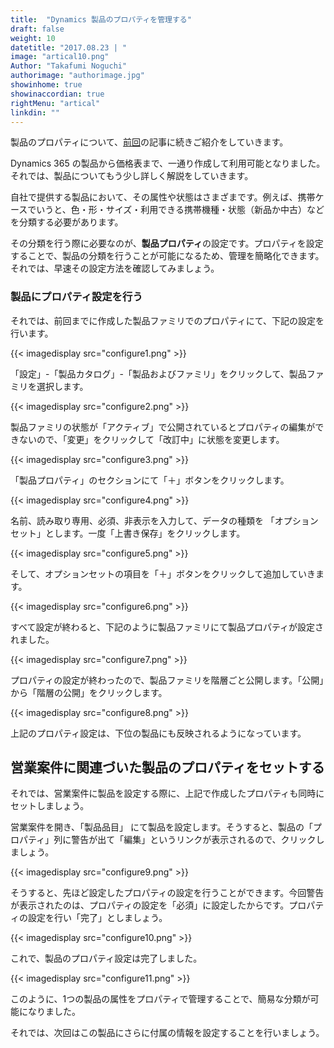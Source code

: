 ```yaml
---
title:  "Dynamics 製品のプロパティを管理する"
draft: false
weight: 10
datetitle: "2017.08.23 | "
image: "artical10.png"
Author: "Takafumi Noguchi"
authorimage: "authorimage.jpg"
showinhome: true
showinaccordian: true
rightMenu: "artical"
linkdin: ""
---
```

<!-- Intro  -->
製品のプロパティについて、[前回](#)の記事に続きご紹介をしていきます。

Dynamics 365 の製品から価格表まで、一通り作成して利用可能となりました。それでは、製品についてもう少し詳しく解説をしていきます。

自社で提供する製品において、その属性や状態はさまざまです。例えば、携帯ケースでいうと、色・形・サイズ・利用できる携帯機種・状態（新品か中古）などを分類する必要があります。

その分類を行う際に必要なのが、**製品プロパティ**の設定です。プロパティを設定することで、製品の分類を行うことが可能になるため、管理を簡略化できます。それでは、早速その設定方法を確認してみましょう。

### 製品にプロパティ設定を行う
それでは、前回までに作成した製品ファミリでのプロパティにて、下記の設定を行います。
<!-- Image= configure1.png -->
{{< imagedisplay src="configure1.png" >}}

「設定」-「製品カタログ」-「製品およびファミリ」をクリックして、製品ファミリを選択します。
<!-- Imege= configure2.png -->
{{< imagedisplay src="configure2.png" >}}

製品ファミリの状態が「アクティブ」で公開されているとプロパティの編集ができないので、「変更」をクリックして「改訂中」に状態を変更します。
<!-- Image= configure3.png -->
{{< imagedisplay src="configure3.png" >}}

「製品プロパティ」のセクションにて「＋」ボタンをクリックします。
<!-- Image= configure4.png -->
{{< imagedisplay src="configure4.png" >}}

名前、読み取り専用、必須、非表示を入力して、データの種類を 「オプションセット」とします。一度「上書き保存」をクリックします。
<!-- Image= configure5.png -->
{{< imagedisplay src="configure5.png" >}}

そして、オプションセットの項目を「＋」ボタンをクリックして追加していきます。
<!-- Image= configure6.png -->
{{< imagedisplay src="configure6.png" >}}

すべて設定が終わると、下記のように製品ファミリにて製品プロパティが設定されました。
<!-- Image= configure7.png -->
{{< imagedisplay src="configure7.png" >}}

プロパティの設定が終わったので、製品ファミリを階層ごと公開します。「公開」から「階層の公開」をクリックします。
<!-- Image= configure8.png -->
{{< imagedisplay src="configure8.png" >}}

上記のプロパティ設定は、下位の製品にも反映されるようになっています。

## 営業案件に関連づいた製品のプロパティをセットする
それでは、営業案件に製品を設定する際に、上記で作成したプロパティも同時にセットしましょう。

営業案件を開き、「製品品目」 にて製品を設定します。そうすると、製品の「プロパティ」列に警告が出て「編集」というリンクが表示されるので、クリックしましょう。
<!-- Image= configure9.png -->
{{< imagedisplay src="configure9.png" >}}

そうすると、先ほど設定したプロパティの設定を行うことができます。今回警告が表示されたのは、プロパティの設定を「必須」に設定したからです。プロパティの設定を行い「完了」としましょう。
<!-- Image= configure10.png -->
{{< imagedisplay src="configure10.png" >}}

これで、製品のプロパティ設定は完了しました。
<!-- Image= configure11.png -->
{{< imagedisplay src="configure11.png" >}}

このように、1つの製品の属性をプロパティで管理することで、簡易な分類が可能になりました。

それでは、次回はこの製品にさらに付属の情報を設定することを行いましょう。